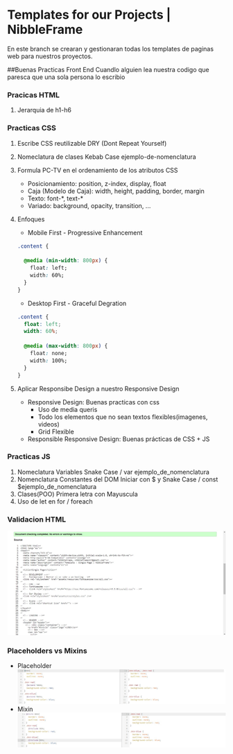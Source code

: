 # Templates for our Projects | NibbleFrame
En este branch se crearan y gestionaran todas los templates de paginas web para nuestros proyectos.

##Buenas Practicas Front End
Cuandlo alguien lea nuestra codigo que paresca que una sola persona lo escribio

### Pracicas HTML
1. Jerarquia de h1-h6

### Practicas CSS
1. Escribe CSS reutilizable DRY (Dont Repeat Yourself)
2. Nomeclatura de clases Kebab Case ejemplo-de-nomenclatura
3. Formula PC-TV en el ordenamiento de los atributos CSS 
    * Posicionamiento: position, z-index, display, float 
    * Caja (Modelo de Caja): width, height, padding, border, margin
    * Texto: font-\*, text-\*
    * Variado: background,  opacity, transition, ...
4. Enfoques 
    * Mobile First - Progressive Enhancement
    
    ```css
    .content {

      @media (min-width: 800px) {
        float: left;
        width: 60%;
      }
    }
    ```

    * Desktop First - Graceful Degration

    ```css
    .content {
      float: left;
      width: 60%;

      @media (max-width: 800px) {
        float: none;
        width: 100%;
      }
    }
    ```

5. Aplicar Responsibe Design a nuestro Responsive Design
    * Responsive Design: Buenas practicas con css
        *  Uso de media queris
        * Todo los elementos que no sean textos flexibles(imagenes, videos)
        * Grid Flexible
    * Responsible Responsive Design: Buenas prácticas de CSS + JS

### Practicas JS
1. Nomeclatura Variables Snake Case / var ejemplo_de_nomenclatura
2. Nomenclatura Constantes del DOM Iniciar con $ y Snake Case / const $ejemplo_de_nomenclatura
3. Clases(POO) Primera letra con Mayuscula
4. Uso de let en for / foreach

### Validacion HTML
![Validation](md-resources/w3c-validation.jpg)

### Placeholders vs Mixins
* Placeholder
![Placeholder](md-resources/placeholder-vs-mixin-1.jpg)
* Mixin
![Mixin](md-resources/placeholder-vs-mixin-2.jpg)